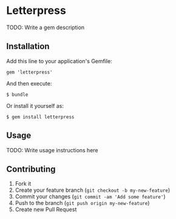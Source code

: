 # Letterpress

TODO: Write a gem description

## Installation

Add this line to your application's Gemfile:

    gem 'letterpress'

And then execute:

    $ bundle

Or install it yourself as:

    $ gem install letterpress

## Usage

TODO: Write usage instructions here

## Contributing

1. Fork it
2. Create your feature branch (`git checkout -b my-new-feature`)
3. Commit your changes (`git commit -am 'Add some feature'`)
4. Push to the branch (`git push origin my-new-feature`)
5. Create new Pull Request
